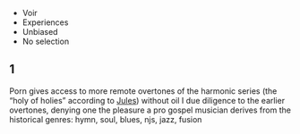 - Voir
- Experiences
- Unbiased
- No selection

## 1


Porn gives access to more remote overtones of the harmonic series (the “holy of holies” according to [Jules](https://www.youtube.com/watch?v=CszaRUEX5MY)) without  oil I due diligence to the earlier overtones, denying one the pleasure a pro gospel musician derives from the historical genres: hymn, soul, blues, njs, jazz, fusion 
